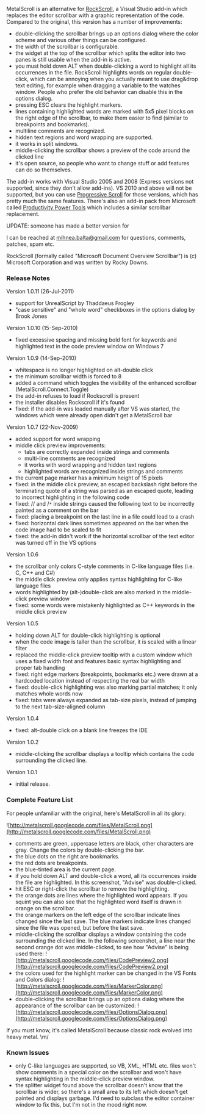 MetalScroll is an alternative for [RockScroll](http://www.hanselman.com/blog/IntroducingRockScroll.aspx), a Visual Studio add-in which replaces the editor scrollbar with a graphic representation of the code. Compared to the original, this version has a number of improvements:

  * double-clicking the scrollbar brings up an options dialog where the color scheme and various other things can be configured.
  * the width of the scrollbar is configurable.
  * the widget at the top of the scrollbar which splits the editor into two panes is still usable when the add-in is active.
  * you must hold down ALT when double-clicking a word to highlight all its occurrences in the file. RockScroll highlights words on regular double-click, which can be annoying when you actually meant to use drag&drop text editing, for example when dragging a variable to the watches window. People who prefer the old behavior can disable this in the options dialog.
  * pressing ESC clears the highlight markers.
  * lines containing highlighted words are marked with 5x5 pixel blocks on the right edge of the scrollbar, to make them easier to find (similar to breakpoints and bookmarks).
  * multiline comments are recognized.
  * hidden text regions and word wrapping are supported.
  * it works in split windows.
  * middle-clicking the scrollbar shows a preview of the code around the clicked line
  * it's open source, so people who want to change stuff or add features can do so themselves.

The add-in works with Visual Studio 2005 and 2008 (Express versions not supported, since they don't allow add-ins). VS 2010 and above will not be supported, but you can use [Progressive Scroll](https://code.google.com/p/progressive-scroll/) for those versions, which has pretty much the same features. There's also an add-in pack from Microsoft called  [Productivity Power Tools](http://visualstudiogallery.msdn.microsoft.com/d0d33361-18e2-46c0-8ff2-4adea1e34fef?SRC=Home) which includes a similar scrollbar replacement.

UPDATE: someone has made a better version for

I can be reached at mihnea.balta@gmail.com for questions, comments, patches, spam etc.

RockScroll (formally called "Microsoft Document Overview Scrollbar") is (c) Microsoft Corporation and was written by Rocky Downs.

### Release Notes ###

Version 1.0.11 (26-Jul-2011)
  * support for UnrealScript by Thaddaeus Frogley
  * "case sensitive" and "whole word" checkboxes in the options dialog by Brook Jones

Version 1.0.10 (15-Sep-2010)
  * fixed excessive spacing and missing bold font for keywords and highlighted text in the code preview window on Windows 7

Version 1.0.9 (14-Sep-2010)
  * whitespace is no longer highlighted on alt-double click
  * the minimum scrollbar width is forced to 8
  * added a command which toggles the visibility of the enhanced scrollbar (MetalScroll.Connect.Toggle)
  * the add-in refuses to load if Rockscroll is present
  * the installer disables Rockscroll if it's found
  * fixed: if the add-in was loaded manually after VS was started, the windows which were already open didn't get a MetalScroll bar

Version 1.0.7 (22-Nov-2009)
  * added support for word wrapping
  * middle click preview improvements:
    * tabs are correctly expanded inside strings and comments
    * multi-line comments are recognized
    * it works with word wrapping and hidden text regions
    * highlighted words are recognized inside strings and comments
  * the current page marker has a minimum height of 15 pixels
  * fixed: in the middle click preview, an escaped backslash right before the terminating quote of a string was parsed as an escaped quote, leading to incorrect highlighting in the following code
  * fixed: // and /`*` inside strings caused the following text to be incorrectly painted as a comment on the bar
  * fixed: placing a breakpoint on the last line in a file could lead to a crash
  * fixed: horizontal dark lines sometimes appeared on the bar when the code image had to be scaled to fit
  * fixed: the add-in didn't work if the horizontal scrollbar of the text editor was turned off in the VS options

Version 1.0.6
  * the scrollbar only colors C-style comments in C-like language files (i.e. C, C++ and C#)
  * the middle click preview only applies syntax highlighting for C-like language files
  * words highlighted by (alt-)double-click are also marked in the middle-click preview window
  * fixed: some words were mistakenly highlighted as C++ keywords in the middle click preview

Version 1.0.5
  * holding down ALT for double-click highlighting is optional
  * when the code image is taller than the scrollbar, it is scaled with a linear filter
  * replaced the middle-click preview tooltip with a custom window which uses a fixed width font and features basic syntax highlighting and proper tab handling
  * fixed: right edge markers (breakpoints, bookmarks etc.) were drawn at a hardcoded location instead of respecting the real bar width
  * fixed: double-click highlighting was also marking partial matches; it only matches whole words now
  * fixed: tabs were always expanded as tab-size pixels, instead of jumping to the next tab-size-aligned column

Version 1.0.4
  * fixed: alt-double click on a blank line freezes the IDE

Version 1.0.2
  * middle-clicking the scrollbar displays a tooltip which contains the code surrounding the clicked line.

Version 1.0.1
  * initial release.

### Complete Feature List ###

For people unfamiliar with the original, here's MetalScroll in all its glory:

![http://metalscroll.googlecode.com/files/MetalScroll.png](http://metalscroll.googlecode.com/files/MetalScroll.png)

  * comments are green, uppercase letters are black, other characters are gray. Change the colors by double-clicking the bar.
  * the blue dots on the right are bookmarks.
  * the red dots are breakpoints.
  * the blue-tinted area is the current page.
  * if you hold down ALT and double-click a word, all its occurrences inside the file are highlighted. In this screenshot, "Advise" was double-clicked.
  * hit ESC or right-click the scrollbar to remove the highlighting.
  * the orange dots are lines where the highlighted word appears. If you squint you can also see that the highlighted word itself is drawn in orange on the scrollbar.
  * the orange markers on the left edge of the scrollbar indicate lines changed since the last save. The blue markers indicate lines changed since the file was opened, but before the last save.
  * middle-clicking the scrollbar displays a window containing the code surrounding the clicked line. In the following screenshot, a line near the second orange dot was middle-clicked, to see how "Advise" is being used there:
![http://metalscroll.googlecode.com/files/CodePreview2.png](http://metalscroll.googlecode.com/files/CodePreview2.png)
  * the colors used for the highlight marker can be changed in the VS Fonts and Colors dialog:
![http://metalscroll.googlecode.com/files/MarkerColor.png](http://metalscroll.googlecode.com/files/MarkerColor.png)
  * double-clicking the scrollbar brings up an options dialog where the appearance of the scrollbar can be customized:
![http://metalscroll.googlecode.com/files/OptionsDialog.png](http://metalscroll.googlecode.com/files/OptionsDialog.png)

If you must know, it's called MetalScroll because classic rock evolved into heavy metal. \m/

### Known Issues ###

  * only C-like languages are supported, so VB, XML, HTML etc. files won't show comments in a special color on the scrollbar and won't have syntax highlighting in the middle-click preview window.
  * the splitter widget found above the scrollbar doesn't know that the scrollbar is wider, so there's a small area to its left which doesn't get painted and displays garbage. I'd need to subclass the editor container window to fix this, but I'm not in the mood right now.